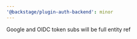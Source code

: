 ```yaml
---
'@backstage/plugin-auth-backend': minor
---
```


Google and OIDC token subs will be full entity ref
